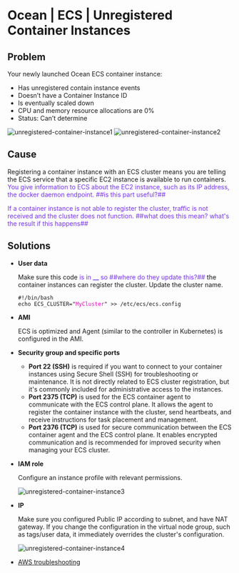 <meta name=“robots” content=“noindex”>

# Ocean | ECS | Unregistered Container Instances

## Problem

Your newly launched Ocean ECS container instance:

- Has unregistered contain instance events
- Doesn’t have a Container Instance ID
- Is eventually scaled down
- CPU and memory resource allocations are 0%
- Status: Can’t determine

<img alt="unregistered-container-instance1" src="https://github.com/spotinst/help/assets/167069628/acd9d60a-4952-4955-b119-593ccfb9c067">

<img alt="unregistered-container-instance2" src="https://github.com/spotinst/help/assets/167069628/d7713e91-2850-48ee-9d1a-aa439dcf91d1">

## Cause

Registering a container instance with an ECS cluster means you are telling the ECS service that a specific EC2 instance is available to run containers. <font color="#7632FE">You give information to ECS about the EC2 instance, such as its IP address, the docker daemon endpoint. ##is this part useful?##</font>

<font color="#7632FE">If a container instance is not able to register the cluster, traffic is not received and the cluster does not function. ##what does this mean? what's the result if this happens##</font>

## Solutions

- **User data**

  Make sure this code <font color="#7632FE">is in **\_\_** so ##where do they update this?##</font> the container instances can register the cluster. Update the cluster name.

  <pre><code>#!/bin/bash  
  echo ECS_CLUSTER="<font color="#FC01CC">MyCluster</font>" >> /etc/ecs/ecs.config</code></pre>

- **AMI**

  ECS is optimized and Agent (similar to the controller in Kubernetes) is configured in the AMI.

- **Security group and specific ports**

  - **Port 22 (SSH)** is required if you want to connect to your container instances using Secure Shell (SSH) for troubleshooting or maintenance.
    It is not directly related to ECS cluster registration, but it's commonly included for administrative access to the instances.
  - **Port 2375 (TCP)** is used for the ECS container agent to communicate with the ECS control plane. It allows the agent to register the container instance with the cluster, send heartbeats, and receive instructions for task placement and management.
  - **Port 2376 (TCP)** is used for secure communication between the ECS container agent and the ECS control plane. It enables encrypted communication and is recommended for improved security when managing your ECS cluster.

- **IAM role**

  Configure an instance profile with relevant permissions.

  <img alt="unregistered-container-instance3" src="https://github.com/spotinst/help/assets/167069628/b51d91f7-c067-431f-94b5-64926a6e469c">

- **IP**

  Make sure you configured Public IP according to subnet, and have NAT gateway.
  If you change the configuration in the virtual node group, such as tags/user data, it immediately overrides the cluster's configuration.

  <img alt="unregistered-container-instance4" src="https://github.com/spotinst/help/assets/167069628/98a19d66-d218-41da-bb88-5a99220dcac3">

- [AWS troubleshooting](https://aws.amazon.com/premiumsupport/knowledge-center/ecs-instance-unable-join-cluster/)
